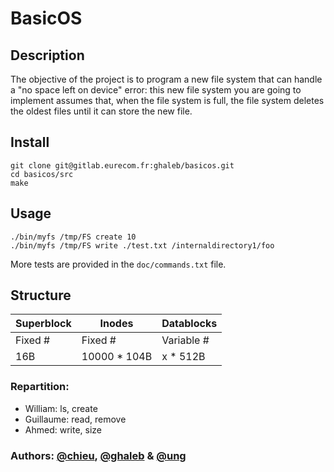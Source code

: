 # BasicOS


## Description
The objective of the project is to program a new file system that can handle a "no space left on device" error: this new file system you are going to implement assumes that, when the file system is full, the file system deletes the oldest files until it can store the new file.

## Install
```
git clone git@gitlab.eurecom.fr:ghaleb/basicos.git
cd basicos/src
make
```

## Usage
```
./bin/myfs /tmp/FS create 10
./bin/myfs /tmp/FS write ./test.txt /internaldirectory1/foo
```

More tests are provided in the `doc/commands.txt` file.

## Structure 
| **Superblock** | **Inodes**   | **Datablocks** |
|----------------|--------------|----------------|
| Fixed #        | Fixed #      | Variable #     |
| 16B            | 10000 * 104B | x * 512B       |

### Repartition:
- William: ls, create
- Guillaume: read, remove
- Ahmed: write, size
### Authors: [@chieu](https://gitlab.eurecom.fr/chieu), [@ghaleb](https://gitlab.eurecom.fr/ghaleb) & [@ung](https://gitlab.eurecom.fr/ung)